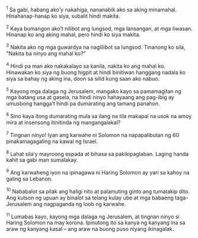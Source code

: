 <sup>1</sup>
Sa gabi, habang akoʼy nakahiga, nananabik ako sa aking minamahal. Hinahanap-hanap ko siya, subalit hindi makita. 

<sup>2</sup>
Kaya bumangon akoʼt nilibot ang lungsod, mga lansangan, at mga liwasan. Hinanap ko ang aking mahal, pero hindi ko siya makita. 

<sup>3</sup>
Nakita ako ng mga guwardya na naglilibot sa lungsod. Tinanong ko sila, "Nakita ba ninyo ang mahal ko?" 

<sup>4</sup>
Hindi pa man ako nakakalayo sa kanila, nakita ko ang mahal ko. Hinawakan ko siya ng buong higpit at hindi binitiwan hanggang nadala ko siya sa bahay ng aking ina, doon sa silid kung saan ako nabuo. 

<sup>5</sup>
Kayong mga dalaga ng Jerusalem, mangako kayo sa pamamagitan ng mga batang usa at gasela, na hindi ninyo hahayaang ang pag-ibig ay umusbong hanggaʼt hindi pa dumarating ang tamang panahon. 

<sup>6</sup>
Sino kaya itong dumarating mula sa ilang na tila makapal na usok na amoy mira at insensong itinitinda ng mangangalakal? 

<sup>7</sup>
Tingnan ninyo! Iyan ang karwahe ni Solomon na napapalibutan ng 60 pinakamagagaling na kawal ng Israel. 

<sup>8</sup>
Lahat silaʼy mayroong espada at bihasa sa pakikipaglaban. Laging handa kahit sa gabi man sumalakay. 

<sup>9</sup>
Ang karwaheng iyon na ipinagawa ni Haring Solomon ay yari sa kahoy na galing sa Lebanon. 

<sup>10</sup>
Nababalot sa pilak ang haligi nito at palamuting ginto ang tumatakip dito. Ang kutson ng upuan ay binalot sa telang kulay ube at mga babaeng taga-Jerusalem ang nagpaganda ng loob ng karwahe. 

<sup>11</sup>
Lumabas kayo, kayong mga dalaga ng Jerusalem, at tingnan ninyo si Haring Solomon na may korona. Ipinutong ito sa kanya ng kanyang ina sa araw ng kanyang kasal – ang araw na buong puso niyang ikinagalak.